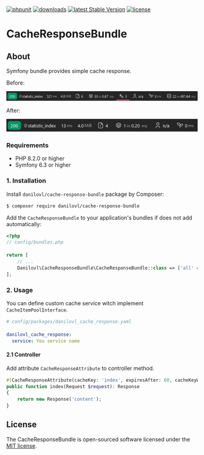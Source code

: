 [![phpunit](https://github.com/danilovl/cache-response-bundle/actions/workflows/phpunit.yml/badge.svg)](https://github.com/danilovl/cache-response-bundle/actions/workflows/phpunit.yml)
[![downloads](https://img.shields.io/packagist/dt/danilovl/cache-response-bundle)](https://packagist.org/packages/danilovl/cache-response-bundle)
[![latest Stable Version](https://img.shields.io/packagist/v/danilovl/cache-response-bundle)](https://packagist.org/packages/danilovl/cache-response-bundle)
[![license](https://img.shields.io/packagist/l/danilovl/cache-response-bundle)](https://packagist.org/packages/danilovl/cache-response-bundle)

# CacheResponseBundle #

## About ##

Symfony bundle provides simple cache response.

Before:

![Alt text](/.github/readme/profiler_before.png?raw=true "Profiler before")

After:

![Alt text](/.github/readme/profiler_after.png?raw=true "Profiler after")

### Requirements

* PHP 8.2.0 or higher
* Symfony 6.3 or higher

### 1. Installation

Install `danilovl/cache-response-bundle` package by Composer:

``` bash
$ composer require danilovl/cache-response-bundle
```

Add the `CacheResponseBundle` to your application's bundles if does not add automatically:

``` php
<?php
// config/bundles.php

return [
    // ...
    Danilovl\CacheResponseBundle\CacheResponseBundle::class => ['all' => true]
];
```

### 2. Usage

You can define custom cache service witch implement `CacheItemPoolInterface`.

```yaml
# config/packages/danilovl_cache_response.yaml

danilovl_cache_response:
  service: You service name
```

#### 2.1 Controller

Add attribute `CacheResponseAttribute` to controller method.

```php
#[CacheResponseAttribute(cacheKey: 'index', expiresAfter: 60, cacheKeyWithQuery: true, cacheKeyWithRequest: true)]
public function index(Request $request): Response
{
    return new Response('content');
}
```

## License

The CacheResponseBundle is open-sourced software licensed under the [MIT license](https://opensource.org/licenses/MIT).
